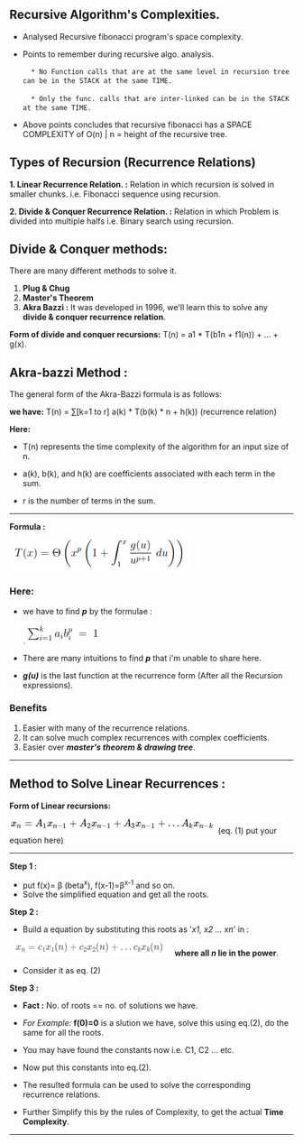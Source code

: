 ## Recursive Algorithm's Complexities.

* Analysed Recursive fibonacci program's space complexity.

* Points to remember during recursive algo. analysis.
                
        * No Function calls that are at the same level in recursion tree can be in the STACK at the same TIME.

        * Only the func. calls that are inter-linked can be in the STACK at the same TIME.

* Above points concludes that recursive fibonacci has a SPACE COMPLEXITY of O(n) | n = height of the recursive tree.

## Types of Recursion (Recurrence Relations)

**1. Linear Recurrence Relation. :** Relation in which recursion is solved in smaller chunks. i.e. Fibonacci sequence using recursion.

**2. Divide & Conquer Recurrence Relation. :** Relation in which Problem is divided into multiple halfs i.e. Binary search using recursion.


## Divide & Conquer methods:
 There are many different methods to solve it.

1. **Plug & Chug**
2. **Master's Theorem**
3. **Akra Bazzi :** It was developed in 1996, we'll learn this to solve any **divide & conquer recurrence relation**.

**Form of divide and conquer recursions:** T(n) = a1 * T(b1n + f1(n)) + ... + g(x).
   
## Akra-bazzi Method :
The general form of the Akra-Bazzi formula is as follows:

**we have:** T(n) = ∑[k=1 to r] a(k) * T(b(k) * n + h(k)) (recurrence relation)

**Here:**

* T(n) represents the time complexity of the algorithm for an input size of n.
  
* a(k), b(k), and h(k) are coefficients associated with each term in the sum.
* r is the number of terms in the sum.
   
---
  
**Formula :** 

<img title="a title" alt="Alt text" src="images/formula.png">

### Here:

* we have to find ***p*** by the formulae : 
  
  <img title="a title" alt="Alt text" src="images/p-formula.png">

* There are many intuitions to find ***p*** that i'm unable to share here.
* ***g(u)*** is the last function at the recurrence form (After all the Recursion expressions).

### Benefits

1. Easier with many of the recurrence relations.
2. It can solve much complex recurrences with complex coefficients.
3. Easier over ***master's theorem & drawing tree***.
---

## Method to Solve Linear Recurrences :

**Form of Linear recursions:** 

<img title="a title" alt="Alt text" src="images/quadratic.png">
(eq. (1) put your equation here)

---

**Step 1 :**

* put f(x)= β<sup></sup> (beta<sup>x</sup>), f(x-1)=β<sup>x-1</sup> and so on.
* Solve the simplified equation and get all the roots.

**Step 2 :**

* Build a equation by substituting this roots as '*x1, x2 ... xn*' in : 

<img title="a title" alt="Alt text" src="images/step-2.png"> **where all *n* lie in the power**.

* Consider it as eq. (2)
  
**Step 3 :** 

* **Fact :** No. of roots == no. of solutions we have.
* *For Example:* **f(0)=0** is a slution we have, solve this using eq.(2), do the same for all the roots.

* You may have found the constants now i.e. C1, C2 ... etc.

* Now put this constants into eq.(2).

* The resulted formula can be used to solve the corresponding recurrence relations.

* Further Simplify this by the rules of Complexity, to get the actual **Time Complexity**.

---




